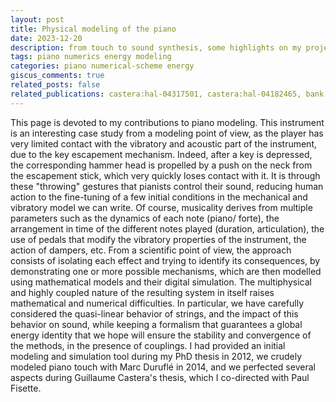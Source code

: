 ```yaml
---
layout: post
title: Physical modeling of the piano
date: 2023-12-20
description: from touch to sound synthesis, some highlights on my projects aiming at better understanding the physics of the piano.
tags: piano numerics energy modeling
categories: piano numerical-scheme energy
giscus_comments: true
related_posts: false
related_publications: castera:hal-04317501, castera:hal-04182465, bank:hal-01894219, chabassier:hal-00918635, chabassier:hal-00873089, chabassier:hal-01085477, chabassier:hal-00913775, chabassier:pastel-00690351, chabassier:hal-00688679, chaigne:hal-00873639, chabassier:hal-01054389, chabassier:hal-00913678, elie:hal-02281818
---
```

This page is devoted to my contributions to piano modeling. This instrument is an interesting case study from a modeling point of view, as the player has very limited contact with the vibratory and acoustic part of the instrument, due to the key escapement mechanism. Indeed, after a key is depressed, the corresponding hammer head is propelled by a push on the neck from the escapement stick, which very quickly loses contact with it. It is through these "throwing" gestures that pianists control their sound, reducing human action to the fine-tuning of a few initial conditions in the mechanical and vibratory model we can write. Of course, musicality derives from multiple parameters such as the dynamics of each note (piano/ forte), the arrangement in time of the different notes played (duration, articulation), the use of pedals that modify the vibratory properties of the instrument, the action of dampers, etc. From a scientific point of view, the approach consists of isolating each effect and trying to identify its consequences, by demonstrating one or more possible mechanisms, which are then modelled using mathematical models and their digital simulation. The multiphysical and highly coupled nature of the resulting system in itself raises mathematical and numerical difficulties. In particular, we have carefully considered the quasi-linear behavior of strings, and the impact of this behavior on sound, while keeping a formalism that guarantees a global energy identity that we hope will ensure the stability and convergence of the methods, in the presence of couplings. I had provided an initial modeling and simulation tool during my PhD thesis in 2012, we crudely modeled piano touch with Marc Duruflé in 2014, and we perfected several aspects during Guillaume Castera's thesis, which I co-directed with Paul Fisette. 


<!--

This theme supports rendering beautiful math in inline and display modes using [MathJax 3](https://www.mathjax.org/) engine. You just need to surround your math expression with `$$`, like `$$ E = mc^2 $$`. If you leave it inside a paragraph, it will produce an inline expression, just like $$ E = mc^2 $$.

To use display mode, again surround your expression with `$$` and place it as a separate paragraph. Here is an example:

$$
\sum_{k=1}^\infty |\langle x, e_k \rangle|^2 \leq \|x\|^2
$$

You can also use `\begin{equation}...\end{equation}` instead of `$$` for display mode math.
MathJax will automatically number equations:

\begin{equation}
\label{eq:cauchy-schwarz}
\left( \sum_{k=1}^n a_k b_k \right)^2 \leq \left( \sum_{k=1}^n a_k^2 \right) \left( \sum_{k=1}^n b_k^2 \right)
\end{equation}

and by adding `\label{...}` inside the equation environment, we can now refer to the equation using `\eqref`.

Note that MathJax 3 is [a major re-write of MathJax](https://docs.mathjax.org/en/latest/upgrading/whats-new-3.0.html) that brought a significant improvement to the loading and rendering speed, which is now [on par with KaTeX](http://www.intmath.com/cg5/katex-mathjax-comparison.php).
--> 
